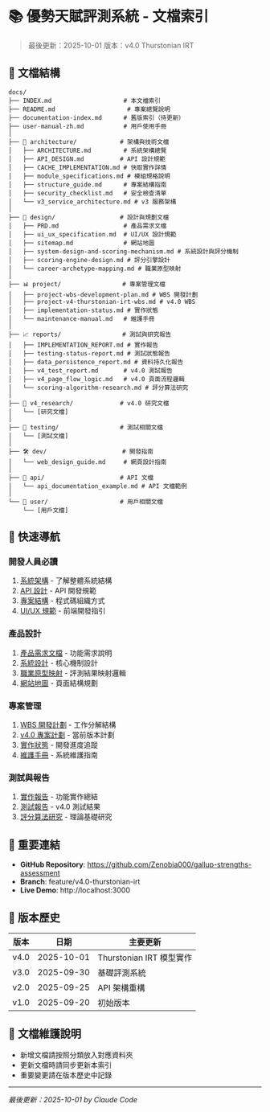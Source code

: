 # 📚 優勢天賦評測系統 - 文檔索引

> 最後更新：2025-10-01
> 版本：v4.0 Thurstonian IRT

## 📁 文檔結構

```
docs/
├── INDEX.md                    # 本文檔索引
├── README.md                    # 專案總覽說明
├── documentation-index.md      # 舊版索引（待更新）
├── user-manual-zh.md           # 用戶使用手冊
│
├── 📐 architecture/            # 架構與技術文檔
│   ├── ARCHITECTURE.md         # 系統架構總覽
│   ├── API_DESIGN.md          # API 設計規範
│   ├── CACHE_IMPLEMENTATION.md # 快取實作詳情
│   ├── module_specifications.md # 模組規格說明
│   ├── structure_guide.md      # 專案結構指南
│   ├── security_checklist.md   # 安全檢查清單
│   └── v3_service_architecture.md # v3 服務架構
│
├── 🎨 design/                  # 設計與規劃文檔
│   ├── PRD.md                  # 產品需求文檔
│   ├── ui_ux_specification.md  # UI/UX 設計規範
│   ├── sitemap.md              # 網站地圖
│   ├── system-design-and-scoring-mechanism.md # 系統設計與評分機制
│   ├── scoring-engine-design.md # 評分引擎設計
│   └── career-archetype-mapping.md # 職業原型映射
│
├── 📊 project/                 # 專案管理文檔
│   ├── project-wbs-development-plan.md # WBS 開發計劃
│   ├── project-v4-thurstonian-irt-wbs.md # v4.0 WBS
│   ├── implementation-status.md # 實作狀態
│   └── maintenance-manual.md   # 維護手冊
│
├── 📈 reports/                 # 測試與研究報告
│   ├── IMPLEMENTATION_REPORT.md # 實作報告
│   ├── testing-status-report.md # 測試狀態報告
│   ├── data_persistence_report.md # 資料持久化報告
│   ├── v4_test_report.md       # v4.0 測試報告
│   ├── v4_page_flow_logic.md   # v4.0 頁面流程邏輯
│   └── scoring-algorithm-research.md # 評分算法研究
│
├── 🔬 v4_research/             # v4.0 研究文檔
│   └── [研究文檔]
│
├── 🧪 testing/                 # 測試相關文檔
│   └── [測試文檔]
│
├── 🛠️ dev/                     # 開發指南
│   └── web_design_guide.md     # 網頁設計指南
│
├── 📡 api/                     # API 文檔
│   └── api_documentation_example.md # API 文檔範例
│
└── 👤 user/                    # 用戶相關文檔
    └── [用戶文檔]
```

## 🚀 快速導航

### 開發人員必讀
1. [系統架構](architecture/ARCHITECTURE.md) - 了解整體系統結構
2. [API 設計](architecture/API_DESIGN.md) - API 開發規範
3. [專案結構](architecture/structure_guide.md) - 程式碼組織方式
4. [UI/UX 規範](design/ui_ux_specification.md) - 前端開發指引

### 產品設計
1. [產品需求文檔](design/PRD.md) - 功能需求說明
2. [系統設計](design/system-design-and-scoring-mechanism.md) - 核心機制設計
3. [職業原型映射](design/career-archetype-mapping.md) - 評測結果映射邏輯
4. [網站地圖](design/sitemap.md) - 頁面結構規劃

### 專案管理
1. [WBS 開發計劃](project/project-wbs-development-plan.md) - 工作分解結構
2. [v4.0 專案計劃](project/project-v4-thurstonian-irt-wbs.md) - 當前版本計劃
3. [實作狀態](project/implementation-status.md) - 開發進度追蹤
4. [維護手冊](project/maintenance-manual.md) - 系統維護指南

### 測試與報告
1. [實作報告](reports/IMPLEMENTATION_REPORT.md) - 功能實作總結
2. [測試報告](reports/v4_test_report.md) - v4.0 測試結果
3. [評分算法研究](reports/scoring-algorithm-research.md) - 理論基礎研究

## 📌 重要連結

- **GitHub Repository**: https://github.com/Zenobia000/gallup-strengths-assessment
- **Branch**: feature/v4.0-thurstonian-irt
- **Live Demo**: http://localhost:3000

## 🔄 版本歷史

| 版本 | 日期 | 主要更新 |
|------|------|---------|
| v4.0 | 2025-10-01 | Thurstonian IRT 模型實作 |
| v3.0 | 2025-09-30 | 基礎評測系統 |
| v2.0 | 2025-09-25 | API 架構重構 |
| v1.0 | 2025-09-20 | 初始版本 |

## 📝 文檔維護說明

- 新增文檔請按照分類放入對應資料夾
- 更新文檔時請同步更新本索引
- 重要變更請在版本歷史中記錄

---

*最後更新：2025-10-01 by Claude Code*